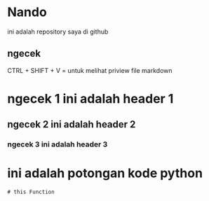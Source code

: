 # Nando
ini adalah repository saya di github
## ngecek
CTRL + SHIFT + V = untuk melihat priview file markdown

# ngecek 1 ini adalah header 1
## ngecek 2 ini adalah header 2
### ngecek 3 ini adalah header 3
# ini adalah potongan kode python
```
# this Function